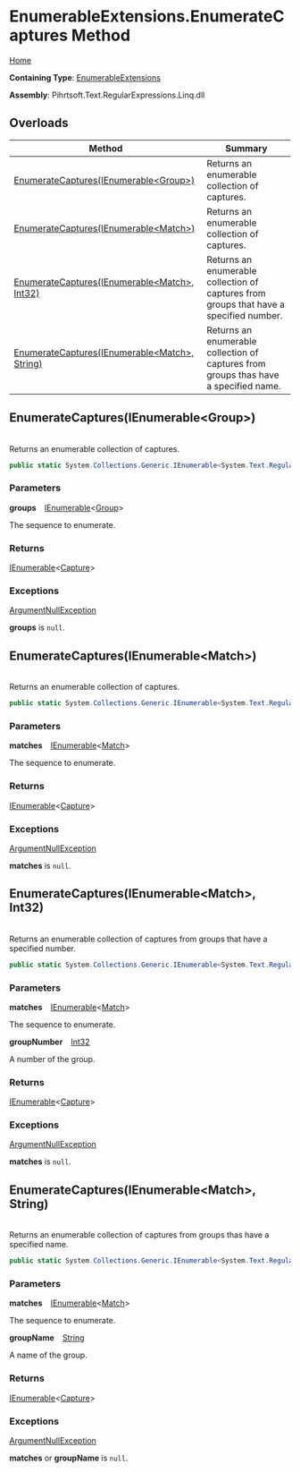 # EnumerableExtensions\.EnumerateCaptures Method

[Home](../../../../../../../README.md)

**Containing Type**: [EnumerableExtensions](../README.md)

**Assembly**: Pihrtsoft\.Text\.RegularExpressions\.Linq\.dll

## Overloads

| Method | Summary |
| ------ | ------- |
| [EnumerateCaptures(IEnumerable\<Group>)](#Pihrtsoft_Text_RegularExpressions_Linq_Extensions_EnumerableExtensions_EnumerateCaptures_System_Collections_Generic_IEnumerable_System_Text_RegularExpressions_Group__) | Returns an enumerable collection of captures\. |
| [EnumerateCaptures(IEnumerable\<Match>)](#Pihrtsoft_Text_RegularExpressions_Linq_Extensions_EnumerableExtensions_EnumerateCaptures_System_Collections_Generic_IEnumerable_System_Text_RegularExpressions_Match__) | Returns an enumerable collection of captures\. |
| [EnumerateCaptures(IEnumerable\<Match>, Int32)](#Pihrtsoft_Text_RegularExpressions_Linq_Extensions_EnumerableExtensions_EnumerateCaptures_System_Collections_Generic_IEnumerable_System_Text_RegularExpressions_Match__System_Int32_) | Returns an enumerable collection of captures from groups that have a specified number\. |
| [EnumerateCaptures(IEnumerable\<Match>, String)](#Pihrtsoft_Text_RegularExpressions_Linq_Extensions_EnumerableExtensions_EnumerateCaptures_System_Collections_Generic_IEnumerable_System_Text_RegularExpressions_Match__System_String_) | Returns an enumerable collection of captures from groups thas have a specified name\. |

## EnumerateCaptures\(IEnumerable\<Group>\) <a id="Pihrtsoft_Text_RegularExpressions_Linq_Extensions_EnumerableExtensions_EnumerateCaptures_System_Collections_Generic_IEnumerable_System_Text_RegularExpressions_Group__"></a>

\
Returns an enumerable collection of captures\.

```csharp
public static System.Collections.Generic.IEnumerable<System.Text.RegularExpressions.Capture> EnumerateCaptures(this System.Collections.Generic.IEnumerable<System.Text.RegularExpressions.Group> groups)
```

### Parameters

**groups** &ensp; [IEnumerable](https://docs.microsoft.com/en-us/dotnet/api/system.collections.generic.ienumerable-1)\<[Group](https://docs.microsoft.com/en-us/dotnet/api/system.text.regularexpressions.group)>

The sequence to enumerate\.

### Returns

[IEnumerable](https://docs.microsoft.com/en-us/dotnet/api/system.collections.generic.ienumerable-1)\<[Capture](https://docs.microsoft.com/en-us/dotnet/api/system.text.regularexpressions.capture)>

### Exceptions

[ArgumentNullException](https://docs.microsoft.com/en-us/dotnet/api/system.argumentnullexception)

**groups** is `null`\.

## EnumerateCaptures\(IEnumerable\<Match>\) <a id="Pihrtsoft_Text_RegularExpressions_Linq_Extensions_EnumerableExtensions_EnumerateCaptures_System_Collections_Generic_IEnumerable_System_Text_RegularExpressions_Match__"></a>

\
Returns an enumerable collection of captures\.

```csharp
public static System.Collections.Generic.IEnumerable<System.Text.RegularExpressions.Capture> EnumerateCaptures(this System.Collections.Generic.IEnumerable<System.Text.RegularExpressions.Match> matches)
```

### Parameters

**matches** &ensp; [IEnumerable](https://docs.microsoft.com/en-us/dotnet/api/system.collections.generic.ienumerable-1)\<[Match](https://docs.microsoft.com/en-us/dotnet/api/system.text.regularexpressions.match)>

The sequence to enumerate\.

### Returns

[IEnumerable](https://docs.microsoft.com/en-us/dotnet/api/system.collections.generic.ienumerable-1)\<[Capture](https://docs.microsoft.com/en-us/dotnet/api/system.text.regularexpressions.capture)>

### Exceptions

[ArgumentNullException](https://docs.microsoft.com/en-us/dotnet/api/system.argumentnullexception)

**matches** is `null`\.

## EnumerateCaptures\(IEnumerable\<Match>, Int32\) <a id="Pihrtsoft_Text_RegularExpressions_Linq_Extensions_EnumerableExtensions_EnumerateCaptures_System_Collections_Generic_IEnumerable_System_Text_RegularExpressions_Match__System_Int32_"></a>

\
Returns an enumerable collection of captures from groups that have a specified number\.

```csharp
public static System.Collections.Generic.IEnumerable<System.Text.RegularExpressions.Capture> EnumerateCaptures(this System.Collections.Generic.IEnumerable<System.Text.RegularExpressions.Match> matches, int groupNumber)
```

### Parameters

**matches** &ensp; [IEnumerable](https://docs.microsoft.com/en-us/dotnet/api/system.collections.generic.ienumerable-1)\<[Match](https://docs.microsoft.com/en-us/dotnet/api/system.text.regularexpressions.match)>

The sequence to enumerate\.

**groupNumber** &ensp; [Int32](https://docs.microsoft.com/en-us/dotnet/api/system.int32)

A number of the group\.

### Returns

[IEnumerable](https://docs.microsoft.com/en-us/dotnet/api/system.collections.generic.ienumerable-1)\<[Capture](https://docs.microsoft.com/en-us/dotnet/api/system.text.regularexpressions.capture)>

### Exceptions

[ArgumentNullException](https://docs.microsoft.com/en-us/dotnet/api/system.argumentnullexception)

**matches** is `null`\.

## EnumerateCaptures\(IEnumerable\<Match>, String\) <a id="Pihrtsoft_Text_RegularExpressions_Linq_Extensions_EnumerableExtensions_EnumerateCaptures_System_Collections_Generic_IEnumerable_System_Text_RegularExpressions_Match__System_String_"></a>

\
Returns an enumerable collection of captures from groups thas have a specified name\.

```csharp
public static System.Collections.Generic.IEnumerable<System.Text.RegularExpressions.Capture> EnumerateCaptures(this System.Collections.Generic.IEnumerable<System.Text.RegularExpressions.Match> matches, string groupName)
```

### Parameters

**matches** &ensp; [IEnumerable](https://docs.microsoft.com/en-us/dotnet/api/system.collections.generic.ienumerable-1)\<[Match](https://docs.microsoft.com/en-us/dotnet/api/system.text.regularexpressions.match)>

The sequence to enumerate\.

**groupName** &ensp; [String](https://docs.microsoft.com/en-us/dotnet/api/system.string)

A name of the group\.

### Returns

[IEnumerable](https://docs.microsoft.com/en-us/dotnet/api/system.collections.generic.ienumerable-1)\<[Capture](https://docs.microsoft.com/en-us/dotnet/api/system.text.regularexpressions.capture)>

### Exceptions

[ArgumentNullException](https://docs.microsoft.com/en-us/dotnet/api/system.argumentnullexception)

**matches** or **groupName** is `null`\.


